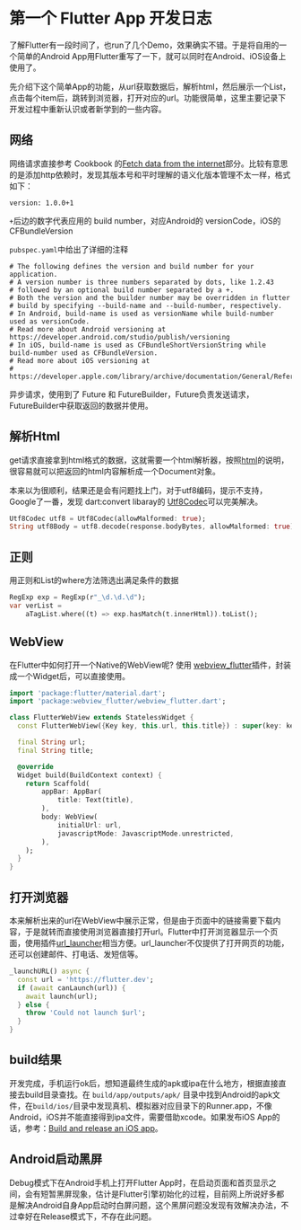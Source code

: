 # 第一个 Flutter App 开发日志

了解Flutter有一段时间了，也run了几个Demo，效果确实不错。于是将自用的一个简单的Android App用Flutter重写了一下，就可以同时在Android、iOS设备上使用了。

先介绍下这个简单App的功能，从url获取数据后，解析html，然后展示一个List，点击每个item后，跳转到浏览器，打开对应的url。功能很简单，这里主要记录下开发过程中重新认识或者新学到的一些内容。

## 网络

网络请求直接参考 Cookbook 的[Fetch data from the internet](https://flutter.dev/docs/cookbook/networking/fetch-data)部分。比较有意思的是添加http依赖时，发现其版本号和平时理解的语义化版本管理不太一样，格式如下：

```
version: 1.0.0+1
```

`+`后边的数字代表应用的 build number，对应Android的 versionCode，iOS的 CFBundleVersion

`pubspec.yaml`中给出了详细的注释

```
# The following defines the version and build number for your application.
# A version number is three numbers separated by dots, like 1.2.43
# followed by an optional build number separated by a +.
# Both the version and the builder number may be overridden in flutter
# build by specifying --build-name and --build-number, respectively.
# In Android, build-name is used as versionName while build-number used as versionCode.
# Read more about Android versioning at https://developer.android.com/studio/publish/versioning
# In iOS, build-name is used as CFBundleShortVersionString while build-number used as CFBundleVersion.
# Read more about iOS versioning at
# https://developer.apple.com/library/archive/documentation/General/Reference/InfoPlistKeyReference/Articles/CoreFoundationKeys.html
```

异步请求，使用到了 Future 和 FutureBuilder，Future负责发送请求，FutureBuilder中获取返回的数据并使用。

## 解析Html

get请求直接拿到html格式的数据，这就需要一个html解析器，按照[html](https://pub.dev/packages/html)的说明，很容易就可以把返回的html内容解析成一个Document对象。

本来以为很顺利，结果还是会有问题找上门，对于utf8编码，提示不支持，Google了一番，发现 dart:convert libaray的 [Utf8Codec](https://api.dartlang.org/stable/2.7.0/dart-convert/Utf8Codec-class.html)可以完美解决。

```dart
Utf8Codec utf8 = Utf8Codec(allowMalformed: true);
String utf8Body = utf8.decode(response.bodyBytes, allowMalformed: true);
```

## 正则

用正则和List的where方法筛选出满足条件的数据

```dart
RegExp exp = RegExp(r"_\d.\d.\d");
var verList =
    aTagList.where((t) => exp.hasMatch(t.innerHtml)).toList();
```

## WebView

在Flutter中如何打开一个Native的WebView呢? 使用 [webview_flutter](https://pub.dev/packages/webview_flutter)插件，封装成一个Widget后，可以直接使用。

```dart
import 'package:flutter/material.dart';
import 'package:webview_flutter/webview_flutter.dart';

class FlutterWebView extends StatelessWidget {
  const FlutterWebView({Key key, this.url, this.title}) : super(key: key);

  final String url;
  final String title;

  @override
  Widget build(BuildContext context) {
    return Scaffold(
        appBar: AppBar(
            title: Text(title),
        ),
        body: WebView(
            initialUrl: url,
            javascriptMode: JavascriptMode.unrestricted,
        ),
    );
  }
}
```

## 打开浏览器

本来解析出来的url在WebView中展示正常，但是由于页面中的链接需要下载内容，于是就转而直接使用浏览器直接打开url。Flutter中打开浏览器显示一个页面，使用插件[url_launcher](https://pub.dev/packages/url_launcher)相当方便。url_launcher不仅提供了打开网页的功能，还可以创建邮件、打电话、发短信等。

```dart
_launchURL() async {
  const url = 'https://flutter.dev';
  if (await canLaunch(url)) {
    await launch(url);
  } else {
    throw 'Could not launch $url';
  }
}
```

## build结果

开发完成，手机运行ok后，想知道最终生成的apk或ipa在什么地方，根据直接直接去build目录查找。在 `build/app/outputs/apk/` 目录中找到Android的apk文件，在`build/ios/`目录中发现真机、模拟器对应目录下的Runner.app，不像Android，iOS并不能直接得到ipa文件，需要借助xcode。如果发布iOS App的话，参考：[Build and release an iOS app](https://flutter.dev/docs/deployment/ios)。

## Android启动黑屏

Debug模式下在Android手机上打开Flutter App时，在启动页面和首页显示之间，会有短暂黑屏现象，估计是Flutter引擎初始化的过程，目前网上所说好多都是解决Android自身App启动时白屏问题，这个黑屏问题没发现有效解决办法，不过幸好在Release模式下，不存在此问题。